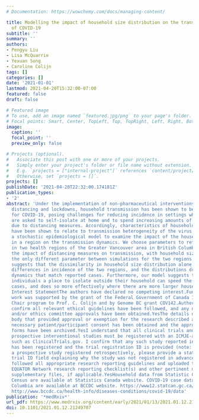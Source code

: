 ```yaml
---
# Documentation: https://wowchemy.com/docs/managing-content/

title: Modelling the impact of household size distribution on the transmission dynamics
  of COVID-19
subtitle: ''
summary: ''
authors:
- Pengyu Liu
- Lisa McQuarrie
- Yexuan Song
- Caroline Colijn
tags: []
categories: []
date: '2021-01-01'
lastmod: 2021-04-20T15:32:00-07:00
featured: false
draft: false

# Featured image
# To use, add an image named `featured.jpg/png` to your page's folder.
# Focal points: Smart, Center, TopLeft, Top, TopRight, Left, Right, BottomLeft, Bottom, BottomRight.
image:
  caption: ''
  focal_point: ''
  preview_only: false

# Projects (optional).
#   Associate this post with one or more of your projects.
#   Simply enter your project's folder or file name without extension.
#   E.g. `projects = ["internal-project"]` references `content/project/deep-learning/index.md`.
#   Otherwise, set `projects = []`.
projects: []
publishDate: '2021-04-20T22:32:00.174181Z'
publication_types:
- '2'
abstract: 'Under the implementation of non-pharmaceutical interventions such as social
  distancing and lockdowns, household transmission has been shown to be significant
  for COVID-19, posing challenges for reducing incidence in settings where people
  are asked to self-isolate at home and to spend increasing amounts of time at home
  due to distancing measures. Accordingly, characteristics of households in a region
  have been shown to relate to transmission heterogeneity of the virus. We introduce
  a stochastic epidemiological model to examine the impact of the household size distribution
  in a region on the transmission dynamics. We choose parameters to reflect incidence
  in two health regions of the Greater Vancouver area in British Columbia and simulate
  the impact of distancing measures on transmission, with household size distribution
  the only different parameter between simulations for the two regions. Our result
  suggests that the dissimilarity in household size distribution alone can cause significant
  differences in incidence of the two regions, and the distributions drive distinct
  dynamics that match reported cases. Furthermore, our model suggests that offering
  individuals a place to isolate outside their household can speed the decline in
  cases, and does so more effectively where there are more larger households.Competing
  Interest StatementThe authors have declared no competing interest.Funding StatementThis
  work was supported by the grant of the Federal Government of Canada 150 Research
  Chair program to Prof. C. Colijn and by Genome BC grant COV142.Author DeclarationsI
  confirm all relevant ethical guidelines have been followed, and any necessary IRB
  and/or ethics committee approvals have been obtained.YesThe details of the IRB/oversight
  body that provided approval or exemption for the research described are given below:N/AAll
  necessary patient/participant consent has been obtained and the appropriate institutional
  forms have been archived.YesI understand that all clinical trials and any other
  prospective interventional studies must be registered with an ICMJE-approved registry,
  such as ClinicalTrials.gov. I confirm that any such study reported in the manuscript
  has been registered and the trial registration ID is provided (note: if posting
  a prospective study registered retrospectively, please provide a statement in the
  trial ID field explaining why the study was not registered in advance).YesI have
  followed all appropriate research reporting guidelines and uploaded the relevant
  EQUATOR Network research reporting checklist(s) and other pertinent material as
  supplementary files, if applicable.YesHousehold data from Statistic Canada 2016
  Census are available at Statistics Canada website. COVID-19 case data in British
  Columbia are available at BCCDC website. https://www12.statcan.gc.ca/census-recensement/2016/dp-pd/index-eng.cfm
  http://www.bccdc.ca/health-info/diseases-conditions/covid-19/data'
publication: '*medRxiv*'
url_pdf: https://www.medrxiv.org/content/early/2021/01/13/2021.01.12.21249707
doi: 10.1101/2021.01.12.21249707
---
```

